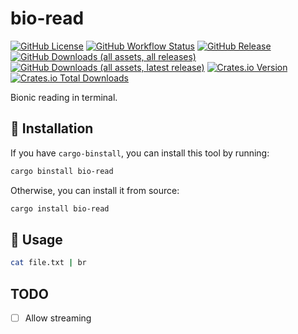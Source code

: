 # bio-read

[![GitHub License](https://img.shields.io/github/license/PRO-2684/bio-read?logo=opensourceinitiative)](https://github.com/PRO-2684/bio-read/blob/main/LICENSE)
[![GitHub Workflow Status](https://img.shields.io/github/actions/workflow/status/PRO-2684/bio-read/release.yml?branch=main&logo=githubactions)](https://github.com/PRO-2684/bio-read/blob/main/.github/workflows/release.yml)
[![GitHub Release](https://img.shields.io/github/v/release/PRO-2684/bio-read?logo=githubactions)](https://github.com/PRO-2684/bio-read/releases)
[![GitHub Downloads (all assets, all releases)](https://img.shields.io/github/downloads/PRO-2684/bio-read/total?logo=github)](https://github.com/PRO-2684/bio-read/releases)
[![GitHub Downloads (all assets, latest release)](https://img.shields.io/github/downloads/PRO-2684/bio-read/latest/total?logo=github)](https://github.com/PRO-2684/bio-read/releases/latest)
[![Crates.io Version](https://img.shields.io/crates/v/bio-read?logo=rust)](https://crates.io/crates/bio-read)
[![Crates.io Total Downloads](https://img.shields.io/crates/d/bio-read?logo=rust)](https://crates.io/crates/bio-read)

Bionic reading in terminal.

## 🚀 Installation

If you have `cargo-binstall`, you can install this tool by running:

```bash
cargo binstall bio-read
```

Otherwise, you can install it from source:

```bash
cargo install bio-read
```

## 📖 Usage

```bash
cat file.txt | br
```

## TODO

- [ ] Allow streaming
